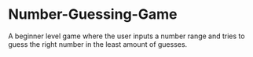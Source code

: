 # Number-Guessing-Game
A beginner level game where the user inputs a number range and tries to guess the right number in the least amount of guesses. 
